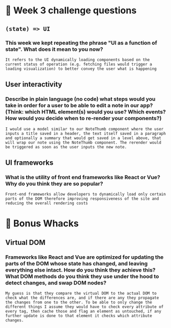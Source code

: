 # 🥑 Week 3 challenge questions

## `(state) => UI`
### This week we kept repeating the phrase **"UI as a function of state"**. What does it mean to you now?
`It refers to the UI dynamically loading components based on the current status of operation (e.g. fetching files would trigger a loading visualization) to better convey the user what is happening`

## User interactivity 
### Describe in plain language (no code) what steps would you take in order for a user to be able to edit a note in our app? **(Think: which HTML element(s) would you use? Which events? How would you decide when to re-render your components?)**
`I would use a model similar to our NoteThumb component where the user inputs a title saved in a header, the text itself saved in a paragraph and optionally a summary that would get saved in a level above, that will wrap our note using the NoteThumb component. The rerender would be triggered as soon as the user inputs the new note.`

## UI frameworks
### What is the utility of front end frameworks like React or Vue? Why do you think they are so popular?
`Front-end frameworks allow developers to dynamically load only certain parts of the DOM therefore improving responsiveness of the site and reducing the overall rendering costs`

# 🎉 Bonus Whacks

## Virtual DOM
### Frameworks like React and Vue are optimized for updating the parts of the DOM whose state has changed, and leaving everything else intact. How do you think they achieve this? What DOM methods do you think they use under the hood to detect changes, and swap DOM nodes?
`My guess is that they compare the virtual DOM to the actual DOM to check what the differences are, and if there are any they propagate the changes from one to the other. To be able to only change the different things I assume they would have to check every attribute of every tag, then cache those and flag an element as untouched, if any further update is done to that element it checks which attribute changes.`
